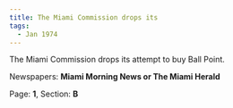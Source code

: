 ```yaml
---  
title: The Miami Commission drops its  
tags:  
  - Jan 1974  
---  
```

  
The Miami Commission drops its attempt to buy Ball Point.  
  
Newspapers: **Miami Morning News or The Miami Herald**  
  
Page: **1**, Section: **B** 
